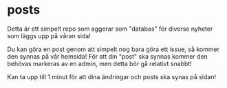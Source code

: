# posts
Detta är ett simpelt repo som aggerar som "databas" för diverse nyheter som läggs upp på våran sida!

Du kan göra en post genom att simpelt nog bara göra ett issue, så kommer den synnas på vår hemsida!
För att din "post" ska synnas kommer den behövas markeras av en admin, men detta bör gå relativt snabbt!

Kan ta upp till 1 minut för att dina ändringar och posts ska synas på sidan!

